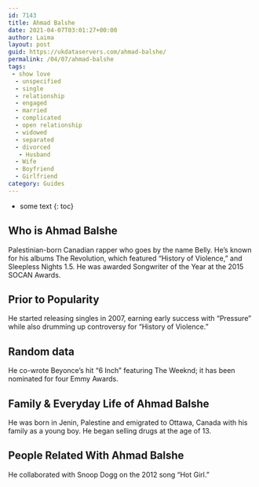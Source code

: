 ```yaml
---
id: 7143
title: Ahmad Balshe
date: 2021-04-07T03:01:27+00:00
author: Laima
layout: post
guid: https://ukdataservers.com/ahmad-balshe/
permalink: /04/07/ahmad-balshe
tags:
 - show love
  - unspecified
  - single
  - relationship
  - engaged
  - married
  - complicated
  - open relationship
  - widowed
  - separated
  - divorced
   - Husband
  - Wife
  - Boyfriend
  - Girlfriend
category: Guides
---
```


* some text
{: toc}


## Who is Ahmad Balshe
                  
                  
                  
Palestinian-born Canadian rapper who goes by the name Belly. He&#8217;s known for his albums The Revolution, which featured &#8220;History of Violence,&#8221; and Sleepless Nights 1.5. He was awarded Songwriter of the Year at the 2015 SOCAN Awards.
                  
              
            
              
            
                
                
                
## Prior to Popularity
                  
                  
                  
He started releasing singles in 2007, earning early success with &#8220;Pressure&#8221; while also drumming up controversy for &#8220;History of Violence.&#8221;
                  
              
            
              
            
                
                
                
## Random data
                  
                  
                  
He co-wrote Beyonce&#8217;s hit &#8220;6 Inch&#8221; featuring The Weeknd; it has been nominated for four Emmy Awards.
                  
              
            
              
            
                
                
                
## Family & Everyday Life of Ahmad Balshe
                  
                  
                  
He was born in Jenin, Palestine and emigrated to Ottawa, Canada with his family as a young boy. He began selling drugs at the age of 13.
                  
              
            
              
            
                
                
                
## People Related With Ahmad Balshe
                  
                  
                  
He collaborated with Snoop Dogg on the 2012 song &#8220;Hot Girl.&#8221;
                  
              
            
              
            
                
              
            
              
              
            
            
              
            
          
          
          